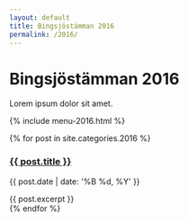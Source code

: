 ```yaml
---
layout: default
title: Bingsjöstämman 2016
permalink: /2016/
---
```

# Bingsjöstämman 2016

Lorem ipsum dolor sit amet.

{% include menu-2016.html %}

<div class="container">
  <div class="blog-posts">
    {% for post in site.categories.2016 %}
      <div class="blog-post">
        <h3><a href="{{ post.url }}">{{ post.title }}</a></h3>
        <p class="summary">
          <span class="date">
            {{ post.date | date: '%B %d, %Y' }}
          </span>
        </p>
        {{ post.excerpt }}
      </div>
    {% endfor %}
  </div>
</div>
